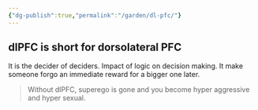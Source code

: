 ```yaml
---
{"dg-publish":true,"permalink":"/garden/dl-pfc/"}
---
```


## dlPFC is short for dorsolateral PFC
It is the decider of deciders.
Impact of logic on decision making. 
It make someone forgo an immediate reward for a bigger one later. 

> Without dlPFC, superego is gone and you become hyper aggressive and hyper sexual.

